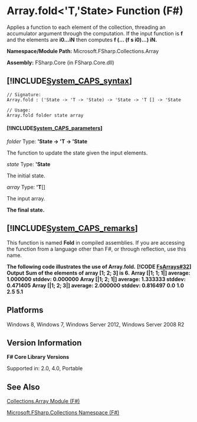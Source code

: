# Array.fold<'T,'State> Function (F#)

Applies a function to each element of the collection, threading an accumulator argument through the computation. If the input function is **f** and the elements are **i0...iN** then computes **f (... (f s i0)...) iN.**

**Namespace/Module Path:** Microsoft.FSharp.Collections.Array

**Assembly:** FSharp.Core (in FSharp.Core.dll)


## [!INCLUDE[System_CAPS_syntax](//System/Token/System_CAPS_syntax_md.md)]

```
// Signature:
Array.fold : ('State -> 'T -> 'State) -> 'State -> 'T [] -> 'State

// Usage:
Array.fold folder state array
```

#### [!INCLUDE[System_CAPS_parameters](//System/Token/System_CAPS_parameters_md.md)]
*folder*
Type: **'State -&gt; 'T -&gt; 'State**


The function to update the state given the input elements.


*state*
Type: **'State**


The initial state.


*array*
Type: **'T**[[]](http://msdn.microsoft.com/en-us/library/def20292-9aae-4596-9275-b94e594f8493)


The input array.



**The final state.**
## [!INCLUDE[System_CAPS_remarks](//System/Token/System_CAPS_remarks_md.md)]
This function is named **Fold** in compiled assemblies. If you are accessing the function from a language other than F#, or through reflection, use this name.

**The following code illustrates the use of Array.fold.**
**[!CODE [FsArrays#32](../CodeSnippet/VS_Snippets_Fsharp/fsarrays/FSharp/fs/program.fs#32)]**
**Output**
**Sum of the elements of array [1; 2; 3] is 6.**
**Array [|1; 1; 1|] average: 1.000000 stddev: 0.000000**
**Array [|1; 2; 1|] average: 1.333333 stddev: 0.471405**
**Array [|1; 2; 3|] average: 2.000000 stddev: 0.816497**
**0.0**
**1.0**
**2.5**
**5.1**
## Platforms
Windows 8, Windows 7, Windows Server 2012, Windows Server 2008 R2


## Version Information
**F# Core Library Versions**

Supported in: 2.0, 4.0, Portable




## See Also
[Collections.Array Module &#40;F&#35;&#41;](Collections.Array+Module+28%F%2329%.md)

[Microsoft.FSharp.Collections Namespace &#40;F&#35;&#41;](Microsoft.FSharp.Collections+Namespace+28%F%2329%.md)

